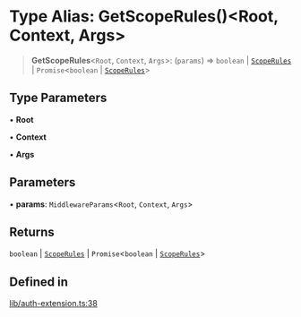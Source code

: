 # Type Alias: GetScopeRules()\<Root, Context, Args\>

> **GetScopeRules**\<`Root`, `Context`, `Args`\>: (`params`) => `boolean` \| [`ScopeRules`](ScopeRules.md) \| `Promise`\<`boolean` \| [`ScopeRules`](ScopeRules.md)\>

## Type Parameters

• **Root**

• **Context**

• **Args**

## Parameters

• **params**: `MiddlewareParams`\<`Root`, `Context`, `Args`\>

## Returns

`boolean` \| [`ScopeRules`](ScopeRules.md) \| `Promise`\<`boolean` \| [`ScopeRules`](ScopeRules.md)\>

## Defined in

[lib/auth-extension.ts:38](https://github.com/andreisergiu98/baeta/blob/277f62f15bfdecc05d507a84e60b62e5bc08a747/packages/extension-auth/lib/auth-extension.ts#L38)
